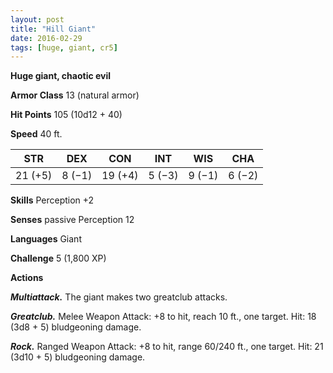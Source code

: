 ```yaml
---
layout: post
title: "Hill Giant"
date: 2016-02-29
tags: [huge, giant, cr5]
---
```


**Huge giant, chaotic evil**

**Armor Class** 13 (natural armor)

**Hit Points** 105 (10d12 + 40)

**Speed** 40 ft.

|   STR   |   DEX   |   CON   |   INT   |   WIS   |   CHA   |
|:-----:|:-----:|:-----:|:-----:|:-----:|:-----:|
| 21 (+5) | 8 (−1) | 19 (+4) | 5 (−3) | 9 (−1) | 6 (−2) |

**Skills** Perception +2 

**Senses** passive Perception 12 

**Languages** Giant 

**Challenge** 5 (1,800 XP) 

**Actions**

***Multiattack.*** The giant makes two greatclub attacks. 

***Greatclub.*** Melee Weapon Attack: +8 to hit, reach 10 ft., one target. Hit: 18 (3d8 + 5) bludgeoning damage. 

***Rock.*** Ranged Weapon Attack: +8 to hit, range 60/240 ft., one target. Hit: 21 (3d10 + 5) bludgeoning damage.
